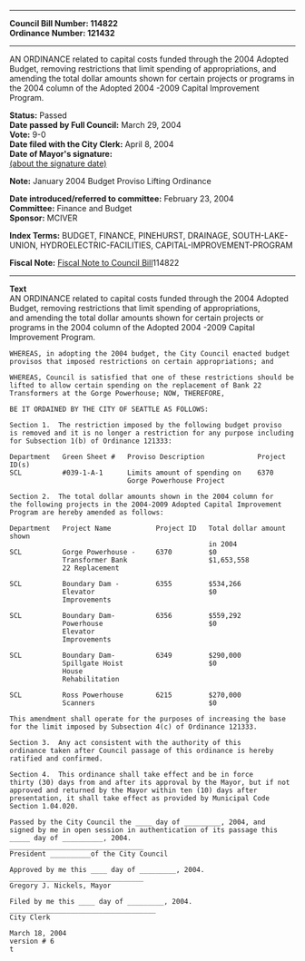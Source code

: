 * * * * *  
  
**Council Bill Number: [](#h0)[](#h2)114822**   
**Ordinance Number: 121432**  
  
* * * * *  
  
AN ORDINANCE related to capital costs funded through the 2004 Adopted Budget, removing restrictions that limit spending of appropriations, and amending the total dollar amounts shown for certain projects or programs in the 2004 column of the Adopted 2004 -2009 Capital Improvement Program.  
  
**Status:** Passed   
**Date passed by Full Council:** March 29, 2004   
**Vote:** 9-0   
**Date filed with the City Clerk:** April 8, 2004   
**Date of Mayor's signature:**   
[(about the signature date)](/~public/approvaldate.htm)   
  
**Note:** January 2004 Budget Proviso Lifting Ordinance  
  
  
**Date introduced/referred to committee:** February 23, 2004   
**Committee:** Finance and Budget   
**Sponsor:** MCIVER   
  
**Index Terms:** BUDGET, FINANCE, PINEHURST, DRAINAGE, SOUTH-LAKE-UNION, HYDROELECTRIC-FACILITIES, CAPITAL-IMPROVEMENT-PROGRAM  
  
**Fiscal Note:** [Fiscal Note to Council Bill](http://clerk.seattle.gov/~public/fnote/114822.htm)[](#h1)[](#h3)114822  
  
* * * * *  
  
**Text**  
    AN ORDINANCE related to capital costs funded through the 2004 Adopted  
    Budget, removing restrictions that limit spending of appropriations,  
    and amending the total dollar amounts shown for certain projects or  
    programs in the 2004 column of the Adopted 2004 -2009 Capital  
    Improvement Program.  
  
    WHEREAS, in adopting the 2004 budget, the City Council enacted budget  
    provisos that imposed restrictions on certain appropriations; and  
  
    WHEREAS, Council is satisfied that one of these restrictions should be  
    lifted to allow certain spending on the replacement of Bank 22  
    Transformers at the Gorge Powerhouse; NOW, THEREFORE,  
  
    BE IT ORDAINED BY THE CITY OF SEATTLE AS FOLLOWS:  
  
    Section 1.  The restriction imposed by the following budget proviso  
    is removed and it is no longer a restriction for any purpose including  
    for Subsection 1(b) of Ordinance 121333:  
  
    Department   Green Sheet #   Proviso Description             Project ID(s)  
    SCL          #039-1-A-1      Limits amount of spending on    6370  
                                 Gorge Powerhouse Project  
  
    Section 2.  The total dollar amounts shown in the 2004 column for  
    the following projects in the 2004-2009 Adopted Capital Improvement  
    Program are hereby amended as follows:  
  
    Department   Project Name           Project ID   Total dollar amount shown  
                                                     in 2004  
    SCL          Gorge Powerhouse -     6370         $0  
                 Transformer Bank                    $1,653,558  
                 22 Replacement  
  
    SCL          Boundary Dam -         6355         $534,266  
                 Elevator                            $0  
                 Improvements  
  
    SCL          Boundary Dam-          6356         $559,292  
                 Powerhouse                          $0  
                 Elevator  
                 Improvements  
  
    SCL          Boundary Dam-          6349         $290,000  
                 Spillgate Hoist                     $0  
                 House  
                 Rehabilitation  
  
    SCL          Ross Powerhouse        6215         $270,000  
                 Scanners                            $0  
  
    This amendment shall operate for the purposes of increasing the base  
    for the limit imposed by Subsection 4(c) of Ordinance 121333.  
  
    Section 3.  Any act consistent with the authority of this  
    ordinance taken after Council passage of this ordinance is hereby  
    ratified and confirmed.  
  
    Section 4.  This ordinance shall take effect and be in force  
    thirty (30) days from and after its approval by the Mayor, but if not  
    approved and returned by the Mayor within ten (10) days after  
    presentation, it shall take effect as provided by Municipal Code  
    Section 1.04.020.  
  
    Passed by the City Council the ____ day of _________, 2004, and  
    signed by me in open session in authentication of its passage this  
    _____ day of __________, 2004.  
    _________________________________  
    President __________of the City Council  
  
    Approved by me this ____ day of _________, 2004.  
    _________________________________  
    Gregory J. Nickels, Mayor  
  
    Filed by me this ____ day of _________, 2004.  
    ____________________________________  
    City Clerk  
  
    March 18, 2004  
    version # 6  
    t  
